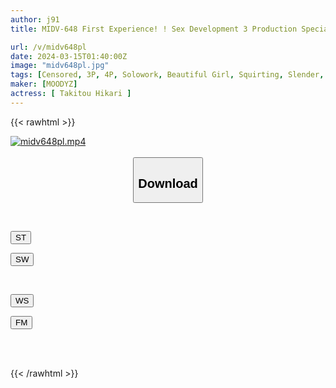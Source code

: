 ```yaml
---
author: j91
title: MIDV-648 First Experience! ! Sex Development 3 Production Special! ! Hikari Takifuyu

url: /v/midv648pl
date: 2024-03-15T01:40:00Z
image: "midv648pl.jpg"
tags: [Censored, 3P, 4P, Solowork, Beautiful Girl, Squirting, Slender, Female College Student	]
maker: [MOODYZ]
actress: [ Takitou Hikari ]
---
```



{{< rawhtml >}}

<div class="video" data-videoid="DZ79mVgP8dckPyq">
    <a href="javascript:;">
        <img src="/v/midv648pl/midv648pl.jpg" width="WIDTH" height="HEIGHT" alt="midv648pl.mp4" loading="lazy">
    </a>
</div>

<script type="text/javascript" src="https://j91.asia/asset/on-demand-st.js"></script>

<br>
  <link rel="stylesheet" href="https://j91.asia/asset/bs5.css">
  
  <center>
  <button class="btn btn-primary" type="button" data-bs-toggle="collapse" data-bs-target=".multi-collapse" aria-expanded="false" aria-controls="multiCollapseExample1 multiCollapseExample2"><h2>Download</h2></button></center>
</p>
<div class="row">
  <div class="col">
    <div class="collapse multi-collapse" id="multiCollapseExample1">
      <div class="card card-body">
	      	      <br>
<div class="buttons">  
<p><a href="https://streamtape.to/v/DZ79mVgP8dckPyq" target="_blank"><button class="btn-hover color-3"><i class="fa fa-download"></i> ST</button></a></p>
<p><a href="https://cdnwish.com/hboiuutto3zw" target="_blank"><button class="btn-hover color-2"><i class="fa fa-download"></i> SW</button></a></p></div>
    </div>
  </div>
</div>
  <div class="col">
    <div class="collapse multi-collapse" id="multiCollapseExample2">
      <div class="card card-body">
	      <br>
<div class="buttons">
<p><a href="javascript:;"><button class="btn-hover color-9"><i class="fa fa-download"></i> WS</button></a></p>
<p><a href="javascript:;"><button class="btn-hover color-8"><i class="fa fa-download"></i> FM</button></a></p></div>
<br><br>
      </div>
    </div>
  </div>
</div>

{{< /rawhtml >}}